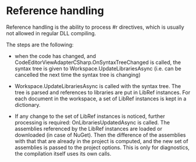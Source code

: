 ﻿# Reference handling

Reference handling is the ability to process #r directives, which is usually not allowed in regular DLL compiling.

The steps are the following:

- when the code has changed, and CodeEditorViewAdapterCSharp.OnSyntaxTreeChanged is called,
  the syntax tree is given to Workspace.UpdateLibrariesAsync (i.e. can be cancelled the next time the syntax tree is changing)

- Workspace.UpdateLibrariesAsync is called with the syntax tree. 
  The tree is parsed and references to libraries are put in LibRef instances.
  For each document in the workspace, a set of LibRef instances is kept in a dictionary.

- If any change to the set of LibRef instances is noticed, further processing is required:
  OnLibrariesUpdatedAsync is called. The assemblies referenced by the LibRef instances are loaded or downloaded (in case of NuGet).
  Then the difference of the assemblies with that that are already in the project is computed, 
  and the new set of assemblies is passed to the project options. This is only for diagnostics, the compilation itself uses its own calls.


 
